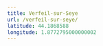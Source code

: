 ```yaml
---
title: Verfeil-sur-Seye
url: /verfeil-sur-seye/
latitude: 44.1868588
longitude: 1.8772795000000002
---
```

